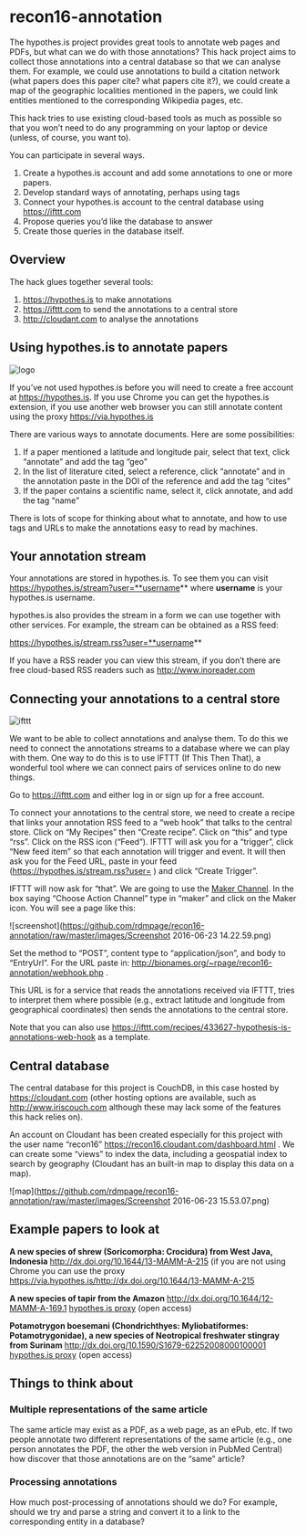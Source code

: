 # recon16-annotation

The hypothes.is project provides great tools to annotate web pages and PDFs, but what can we do with those annotations? This hack project aims to collect those annotations into a central database so that we can analyse them. For example, we could use annotations to build a citation network (what papers does this paper cite? what papers cite it?), we could create a map of the geographic localities mentioned in the papers, we could link entities mentioned to the corresponding Wikipedia pages, etc.

This hack tries to use existing cloud-based tools as much as possible so that you won’t need to do any programming on your laptop or device (unless, of course, you want to). 

You can participate in several ways.

1. Create a hypothes.is account and add some annotations to one or more papers.
2. Develop standard ways of annotating, perhaps using tags
3. Connect your hypothes.is account to the central database using https://ifttt.com
4. Propose queries you’d like the database to answer
5. Create those queries in the database itself.

## Overview

The hack glues together several tools:

1. https://hypothes.is to make annotations
2. https://ifttt.com to send the annotations to a central store
3. http://cloudant.com to analyse the annotations


## Using hypothes.is to annotate papers

![logo](https://github.com/rdmpage/recon16-annotation/raw/master/images/7iUlfzBp.jpg)

If you’ve not used hypothes.is before you will need to create a free account at https://hypothes.is. If you use Chrome you can get the hypothes.is extension, if you use another web browser you can still annotate content using the proxy https://via.hypothes.is

There are various ways to annotate documents. Here are some possibilities:

1. If a paper mentioned a latitude and longitude pair, select that text, click “annotate” and add the tag “geo”
2. In the list of literature cited, select a reference, click “annotate” and in the annotation paste in the DOI of the reference and add the tag “cites”
3. If the paper contains a scientific name, select it, click annotate, and add the tag “name”

There is lots of scope for thinking about what to annotate, and how to use tags and URLs to make the annotations easy to read by machines.

## Your annotation stream

Your annotations are stored in hypothes.is. To see them you can visit https://hypothes.is/stream?user=**username** where **username** is your hypothes.is username.

hypothes.is also provides the stream in a form we can use together with other services. For example, the stream can be obtained as a RSS feed:

https://hypothes.is/stream.rss?user=**username**

If you have a RSS reader you can view this stream, if you don’t there are free cloud-based RSS readers such as http://www.inoreader.com

## Connecting your annotations to a central store

![ifttt](https://github.com/rdmpage/recon16-annotation/raw/master/images/sC-uTVdd.png)

We want to be able to collect annotations and analyse them. To do this we need to connect the annotations streams to a database where we can play with them. One way to do this is to use IFTTT (If This Then That), a wonderful tool where we can connect pairs of services online to do new things.

Go to https://ifttt.com and either log in or sign up for a free account.

To connect your annotations to the central store, we need to create a recipe that links your annotation RSS feed to a “web hook” that talks to the central store. Click on “My Recipes” then “Create recipe”. Click on “this” and type “rss”. Click on the RSS icon (“Feed”). IFTTT will ask you for a “trigger”, click “New feed item” so that each annotation will trigger and event. It will then ask you for the Feed URL, paste in your feed (https://hypothes.is/stream.rss?user=<username> ) and click “Create Trigger”.

IFTTT will now ask for “that”. We are going to use the [Maker Channel](http://blog.ifttt.com/post/121786069098/introducing-the-maker-channel). In the box saying “Choose Action Channel” type in “maker” and click on the Maker icon. You will see a page like this: 

![screenshot](https://github.com/rdmpage/recon16-annotation/raw/master/images/Screenshot 2016-06-23 14.22.59.png)

Set the method to “POST”, content type to “application/json”, and body to “EntryUrl”. For the URL paste in: http://bionames.org/~rpage/recon16-annotation/webhook.php . 

This URL is for a service that reads the annotations received via IFTTT, tries to interpret them where possible (e.g., extract latitude and longitude from geographical coordinates) then sends the annotations to the central store.

Note that you can also use https://ifttt.com/recipes/433627-hypothesis-is-annotations-web-hook as a template.

## Central database

The central database for this project is CouchDB, in this case hosted by https://cloudant.com (other hosting options are available, such as http://www.iriscouch.com although these may lack some of the features this hack relies on).

An account on Cloudant has been created especially for this project with the user name “recon16” https://recon16.cloudant.com/dashboard.html . We can create some “views”  to index the data, including a geospatial index to search by geography (Cloudant has an built-in map to display this data on a map).

![map](https://github.com/rdmpage/recon16-annotation/raw/master/images/Screenshot 2016-06-23 15.53.07.png)

## Example papers to look at

**A new species of shrew (Soricomorpha: Crocidura) from West Java, Indonesia** http://dx.doi.org/10.1644/13-MAMM-A-215 (if you are not using Chrome you can use the proxy https://via.hypothes.is/http://dx.doi.org/10.1644/13-MAMM-A-215

**A new species of tapir from the Amazon** http://dx.doi.org/10.1644/12-MAMM-A-169.1 [hypothes.is proxy](https://via.hypothes.is/http://dx.doi.org/10.1644/12-MAMM-A-169.1) (open access)

**Potamotrygon boesemani (Chondrichthyes: Myliobatiformes: Potamotrygonidae), a new species of Neotropical freshwater stingray from Surinam** http://dx.doi.org/10.1590/S1679-62252008000100001 [hypothes.is proxy](https://via.hypothes.is/http://dx.doi.org/10.1590/S1679-62252008000100001) (open access)


## Things to think about

### Multiple representations of the same article
The same article may exist as a PDF, as a web page, as an ePub, etc. If two people annotate two different representations of the same article (e.g., one person annotates the PDF, the other the web version in PubMed Central) how discover that those annotations are on the “same” article?

### Processing annotations
How much post-processing of annotations should we do? For example, should we try and parse a string and convert it to a link to the corresponding entity in a database?

